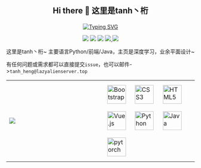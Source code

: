 ## <p align="center"> Hi there 👋 这里是tanh丶桁 </p>



<p align="center">
<a href="https://git.io/typing-svg"><img src="https://readme-typing-svg.demolab.com?font=Fira+Code&duration=6000&pause=1000&color=000000&center=true&vCenter=true&random=false&width=602&height=30&lines=tf.keras.layers.Dense(64%2C+activation%3D%22relu%22);tanh_Heng+LazyAlienServer" alt="Typing SVG" /></a></p>

<p align="center">
  <a href="/"><img src=https://img.shields.io/badge/Language-Python-blue></a>
  <a href="/"><img src=https://img.shields.io/badge/Language-HTML&CSS-orange></a>
  <a href="https://space.bilibili.com/454721668"><img src=https://img.shields.io/badge/Social&nbsp;Media-Bilibili-FB7299></a>
  <a href="/"><img src=https://img.shields.io/badge/DeepLearning-purple> <img src=https://img.shields.io/badge/Minecraft-dark_gray></a>
</p>

这里是tanh丶桁~ 主要语言Python/前端/Java，主页是深度学习，业余平面设计~

有任何问题或需求都可以直接提交`issue`，也可以邮件->`tanh_heng@lazyalienserver.top`


<table><tr>
<td>  
  <a href="/"><img src="https://github-readme-stats.vercel.app/api?username=tanhHeng&hide_rank=true&include_all_commits=true&hide_border=true&hide_title=true"></a>
</td>
<td width=50%>
  <a href="https://getbootstrap.com/docs/3.4/javascript/" target="_blank"><img style="margin: 10px" src="https://profilinator.rishav.dev/skills-assets/bootstrap-plain.svg" alt="Bootstrap" height="50" /></a>
  <a href="https://www.w3schools.com/css/" target="_blank"><img style="margin: 10px" src="https://profilinator.rishav.dev/skills-assets/css3-original-wordmark.svg" alt="CSS3" height="50" /></a>
  <a href="https://en.wikipedia.org/wiki/HTML5" target="_blank"><img style="margin: 10px" src="https://profilinator.rishav.dev/skills-assets/html5-original-wordmark.svg" alt="HTML5" height="50" /></a>
  <a href="https://vuejs.org/" target="_blank"><img style="margin: 10px" src="https://profilinator.rishav.dev/skills-assets/vuejs-original-wordmark.svg" alt="Vue.js" height="50" /></a>
  <a href="https://www.python.org/" target="_blank"><img style="margin: 10px" src="https://profilinator.rishav.dev/skills-assets/python-original.svg" alt="Python" height="50" /></a>
  <a href="https://www.java.com/" target="_blank"><img style="margin: 10px" src="https://profilinator.rishav.dev/skills-assets/java-original-wordmark.svg" alt="Java" height="50" /></a>
  <a href="https://pytorch.org/" target="_blank"><img style="margin: 10px" src="https://profilinator.rishav.dev/skills-assets/pytorch-icon.svg" alt="pytorch" height="50" /></a>
</td>
</tr>
</table>
